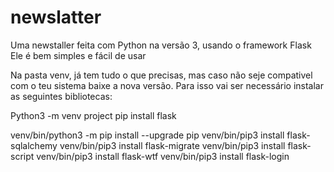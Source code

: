 # newslatter
Uma newstaller feita com Python na versão 3, usando o framework Flask
Ele é bem simples e fácil de usar

Na pasta venv, já tem tudo o que precisas, mas caso não seje compativel com o teu sistema baixe a nova versão.
Para isso vai ser necessário instalar as seguintes bibliotecas:

Python3 -m venv project
pip install flask

venv/bin/python3 -m pip install --upgrade pip
venv/bin/pip3 install flask-sqlalchemy
venv/bin/pip3 install flask-migrate
venv/bin/pip3 install flask-script
venv/bin/pip3 install flask-wtf
venv/bin/pip3 install flask-login
